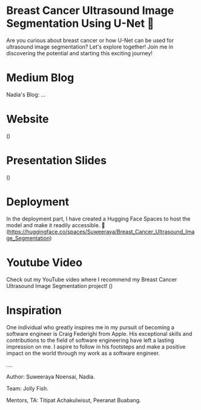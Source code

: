 # Breast Cancer Ultrasound Image Segmentation Using U-Net 💐
Are you curious about breast cancer or how U-Net can be used for ultrasound image segmentation? Let's explore together! Join me in discovering the potential and starting this exciting journey!

# Medium Blog
Nadia's Blog: ...

# Website
()

# Presentation Slides
()

# Deployment
In the deployment part, I have created a Hugging Face Spaces to host the model and make it readily accessible. 💐 
(https://huggingface.co/spaces/Suweeraya/Breast_Cancer_Ultrasound_Image_Segmentation)

# Youtube Video
Check out my YouTube video where I recommend my Breast Cancer Ultrasound Image Segmentation project! 
()

# Inspiration
One individual who greatly inspires me in my pursuit of becoming a software engineer is Craig Federighi from Apple. His exceptional skills and contributions to the field of software engineering have left a lasting impression on me. I aspire to follow in his footsteps and make a positive impact on the world through my work as a software engineer. 

....


Author: Suweeraya Noensai, Nadia.

Team: Jolly Fish. 

Mentors, TA: Titipat Achakulwisut, Peeranat Buabang.
